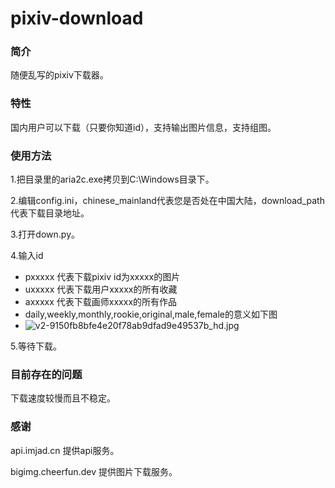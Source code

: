 # pixiv-download

### 简介

随便乱写的pixiv下载器。

### 特性

国内用户可以下载（只要你知道id），支持输出图片信息，支持组图。

### 使用方法

1.把目录里的aria2c.exe拷贝到C:\Windows目录下。

2.编辑config.ini，chinese_mainland代表您是否处在中国大陆，download_path代表下载目录地址。

3.打开down.py。

4.输入id

- pxxxxx 代表下载pixiv id为xxxxx的图片
- uxxxxx 代表下载用户xxxxx的所有收藏
- axxxxx 代表下载画师xxxxx的所有作品
- daily,weekly,monthly,rookie,original,male,female的意义如下图
- ![v2-9150fb8bfe4e20f78ab9dfad9e49537b_hd.jpg](https://i.loli.net/2020/02/01/uiOyq8WVZrDc9GI.jpg)

5.等待下载。

### 目前存在的问题

下载速度较慢而且不稳定。

### 感谢

api.imjad.cn 提供api服务。

bigimg.cheerfun.dev 提供图片下载服务。
